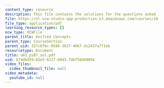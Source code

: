 ```yaml
---
content_type: resource
description: This file contains the solutions for the questions asked in U3.
file: https://ol-ocw-studio-app-production.s3.amazonaws.com/courses/16-01-unified-engineering-i-ii-iii-iv-fall-2005-spring-2006/b74d645902e5622f60d37dbf58d99094_u03_ps07_sol.pdf
file_type: application/pdf
learning_resource_types: []
ocw_type: OCWFile
parent_title: Unified Concepts
parent_type: CourseSection
parent_uid: 327c8fbc-0586-3637-4667-dc2437a7f1eb
resourcetype: Document
title: u03_ps07_sol.pdf
uid: b74d6459-02e5-622f-60d3-7dbf58d99094
video_files:
  video_thumbnail_file: null
video_metadata:
  youtube_id: null
---
```

